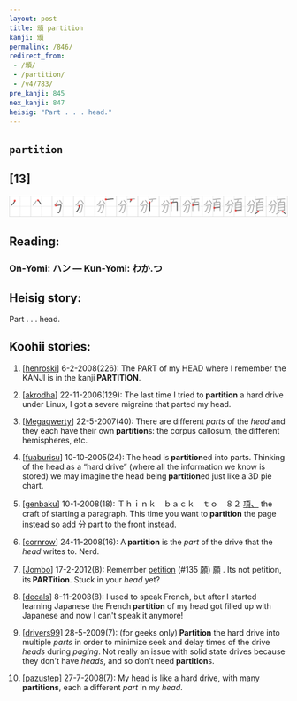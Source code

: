 ```yaml
---
layout: post
title: 頒 partition
kanji: 頒
permalink: /846/
redirect_from:
 - /頒/
 - /partition/
 - /v4/783/
pre_kanji: 845
nex_kanji: 847
heisig: "Part . . . head."
---
```


## `partition`

## [13]

<div class="stroke"><img src="../images/E9A092.png" /></div>

## Reading:

### On-Yomi: ハン &mdash; Kun-Yomi: わか.つ

## Heisig story:

Part . . . head.

## Koohii stories:

1) [<a href="http://kanji.koohii.com/profile/henroski">henroski</a>] 6-2-2008(226): The PART of my HEAD where I remember the KANJI is in the kanji<strong> PARTITION</strong>.

2) [<a href="http://kanji.koohii.com/profile/akrodha">akrodha</a>] 22-11-2006(129): The last time I tried to<strong> partition</strong> a hard drive under Linux, I got a severe migraine that parted my head.

3) [<a href="http://kanji.koohii.com/profile/Megaqwerty">Megaqwerty</a>] 22-5-2007(40): There are different <em>parts</em> of the <em>head</em> and they each have their own<strong> partition</strong>s: the corpus callosum, the different hemispheres, etc.

4) [<a href="http://kanji.koohii.com/profile/fuaburisu">fuaburisu</a>] 10-10-2005(24): The head is<strong> partition</strong>ed into parts. Thinking of the head as a “hard drive” (where all the information we know is stored) we may imagine the head being<strong> partition</strong>ed just like a 3D pie chart.

5) [<a href="http://kanji.koohii.com/profile/genbaku">genbaku</a>] 10-1-2008(18): Ｔｈｉｎｋ　ｂａｃｋ　ｔｏ　８２ <a href="http://google.com/#q=項、">項、</a> the craft of starting a paragraph. This time you want to<strong> partition</strong> the page instead so add 分 part to the front instead.

6) [<a href="http://kanji.koohii.com/profile/cornrow">cornrow</a>] 24-11-2008(16): A<strong> partition</strong> is the <em>part</em> of the drive that the <em>head</em> writes to. Nerd.

7) [<a href="http://kanji.koohii.com/profile/Jombo">Jombo</a>] 17-2-2012(8): Remember <a href="../v4/135">petition</a> (#135 願) 願 . Its not petition, its<strong> PARTition</strong>. Stuck in your <em>head</em> yet?

8) [<a href="http://kanji.koohii.com/profile/decals">decals</a>] 8-11-2008(8): I used to speak French, but after I started learning Japanese the French<strong> partition</strong> of my head got filled up with Japanese and now I can&#039;t speak it anymore!

9) [<a href="http://kanji.koohii.com/profile/drivers99">drivers99</a>] 28-5-2009(7): (for geeks only)<strong> Partition</strong> the hard drive into multiple <em>parts</em> in order to minimize seek and delay times of the drive <em>heads</em> during <em>paging</em>. Not really an issue with solid state drives because they don&#039;t have <em>heads</em>, and so don&#039;t need<strong> partition</strong>s.

10) [<a href="http://kanji.koohii.com/profile/pazustep">pazustep</a>] 27-7-2008(7): My head is like a hard drive, with many <strong>partitions</strong>, each a different <em>part</em> in my <em>head</em>.
